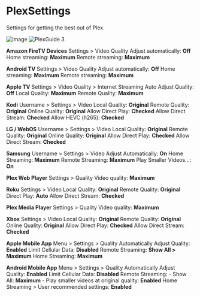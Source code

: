 # PlexSettings
Settings for getting the best out of Plex.

![image](https://user-images.githubusercontent.com/53855360/179834760-fb66e836-7ac5-4f12-bb64-73ebb5cf9197.png)
![PlexGuide 3](https://user-images.githubusercontent.com/53855360/179834938-abb257a2-a6e8-4967-a0e3-574bc2d0d355.png)

**Amazon FireTV Devices**
Settings > Video Quality
Adjust automatically: **Off**
Home streaming: **Maximum**
Remote streaming: **Maximum**

**Android TV**
Settings > Video Quality
Adjust automatically: **Off**
Home streaming: **Maximum**
Remote streaming: **Maximum**

**Apple TV**
Settings > Video Quality > Internet Streaming
Auto Adjust Quality: **Off**
Local Quality: **Maximum**
Remote Quality: **Maximum**

**Kodi**
Username > Settings > Video
Local Quality: **Original**
Remote Quality: **Original**
Online Quality: **Original**
Allow Direct Play: **Checked**
Allow Direct Stream: **Checked**
Allow HEVC (h265): **Checked**

**LG / WebOS**
Username > Settings > Video
Local Quality: **Original**
Remote Quality: **Original**
Online Quality: **Original**
Allow Direct Play: **Checked**
Allow Direct Stream: **Checked**

**Samsung**
Username > Settings > Video
Adjust Automatically: **On**
Home Streaming: **Maximum**
Remote Streaming: **Maximum**
Play Smaller Videos...: **On**

**Plex Web Player**
Settings > Quality
Video quality: **Maximum**

**Roku**
Settings > Video
Local Quality: **Original**
Remote Quality: **Original**
Direct Play: **Auto**
Allow Direct Stream: **Checked**

**Plex Media Player**
Settings > Quality
Video quality: **Maximum**

**Xbox**
Settings > Video
Local Quality: **Original**
Remote Quality: **Original**
Online Quality: **Original**
Allow Direct Play: **Checked**
Allow Direct Stream: **Checked**

**Apple Mobile App**
Menu > Settings > Quality
Automatically Adjust Quality: **Enabled**
Limit Cellular Data: **Disabled**
Remote Streaming: **Show All > Maximum**
Home Streaming: **Maximum**

**Android Mobile App**
Menu > Settings > Quality
Automatically Adjust Quality: **Enabled**
Limit Cellular Data: **Disabled**
Remote Streaming: 
    - Show All: **Maximum** 
    - Play smaller videos at original quality: **Enabled**
Home Streaming > User recommended settings: **Enabled**
